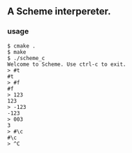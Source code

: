 ## A Scheme interpereter.

### usage

```
$ cmake .
$ make
$ ./scheme_c
Welcome to Scheme. Use ctrl-c to exit.
> #t
#t
> #f
#f
> 123
123
> -123
-123
> 003
3
> #\c
#\c
> ^C
```
